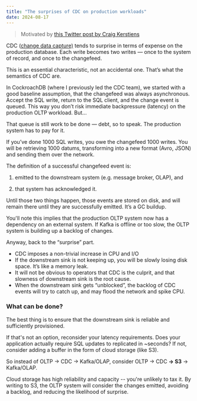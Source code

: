 ```yaml
---
title: "The surprises of CDC on production workloads"
date: 2024-08-17
---
```


> Motivated by [this Twitter post by Craig Kerstiens](https://x.com/craigkerstiens/status/1824114371737616794)

CDC ([change data capture)](https://en.wikipedia.org/wiki/Change_data_capture) tends to surprise in terms of expense on the production database. Each write becomes two writes — once to the system of record, and once to the changefeed.

This is an essential characteristic, not an accidental one. That’s what the semantics of CDC are.

In CockroachDB (where I previously led the CDC team), we started with a good baseline assumption, that the changefeed was always asynchronous. Accept the SQL write, return to the SQL client, and the change event is queued. This way you don’t risk immediate backpressure (latency) on the production OLTP workload. But...

That queue is still work to be done — debt, so to speak. The production system has to pay for it.

If you’ve done 1000 SQL writes, you owe the changefeed 1000 writes. You will be retrieving 1000 datums, transforming into a new format (Avro, JSON) and sending them over the network.

The definition of a successful changefeed event is:

1) emitted to the downstream system (e.g. message broker, OLAP), and

2) that system has acknowledged it.

Until those two things happen, those events are stored on disk, and will remain there until they are successfully emitted. It’s a GC buildup.

You'll note this implies that the production OLTP system now has a dependency on an external system. If Kafka is offline or too slow, the OLTP system is building up a backlog of changes.

Anyway, back to the “surprise” part.

- CDC imposes a non-trivial increase in CPU and I/O
- If the downstream sink is not keeping up, you will be slowly losing disk space. It’s like a memory leak.
- It will not be obvious to operators that CDC is the culprit, and that slowness of downstream sink is the root cause.
- When the downstream sink gets “unblocked”, the backlog of CDC events will try to catch up, and may flood the network and spike CPU.

### What can be done?

The best thing is to ensure that the downstream sink is reliable and sufficiently provisioned.

If that's not an option, reconsider your latency requirements. Does your application actually require SQL updates to replicated in ~seconds? If not, consider adding a buffer in the form of cloud storage (like S3).

So instead of OLTP → CDC → Kafka/OLAP, consider OLTP → CDC **→ S3** → Kafka/OLAP.

Cloud storage has high reliability and capacity -- you're unlikely to tax it. By writing to S3, the OLTP system will consider the changes emitted, avoiding a backlog, and reducing the likelihood of surprise.
